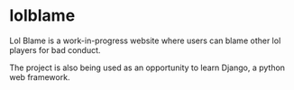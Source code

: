 # lolblame
Lol Blame is a work-in-progress website where users can blame other lol players for bad conduct.

The project is also being used as an opportunity to learn Django, a python web framework.